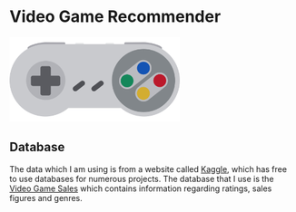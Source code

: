 # Video Game Recommender
<img src="/resources/header.png" width="300" />

## Database 
The data which I am using is from a website called [Kaggle](https://www.kaggle.com/, "Kaggle"), which has free to use databases for numerous projects.
The database that I use is the [Video Game Sales]([](https://www.kaggle.com/datasets/gregorut/videogamesales), "Video Game Sales") which contains information regarding ratings, sales figures and genres.
